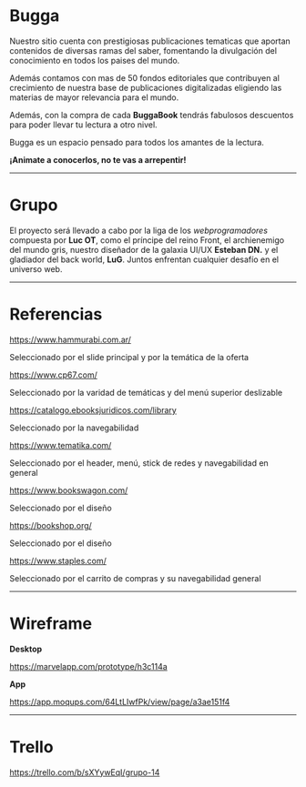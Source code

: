 # Bugga  

Nuestro sitio cuenta con prestigiosas publicaciones tematicas que aportan contenidos de diversas ramas del saber, fomentando la divulgación del conocimiento en todos los paises del mundo.  

Además contamos con mas de 50 fondos editoriales que contribuyen al crecimiento de nuestra base de publicaciones digitalizadas eligiendo las materias de mayor relevancia para el mundo.  

Además, con la compra de cada **BuggaBook** tendrás fabulosos descuentos para poder llevar tu lectura a otro nivel.  

Bugga es un espacio pensado para todos los amantes de la lectura. 

**¡Animate a conocerlos, no te vas a arrepentir!**

---

# Grupo

El proyecto será llevado a cabo por la liga de los _webprogramadores_ compuesta por **Luc OT**, como el príncipe del reino Front, el archienemigo del mundo gris, nuestro diseñador de la galaxia UI/UX **Esteban DN.** y el gladiador del back world, **LuG**. Juntos enfrentan cualquier desafío en el universo web. 

---

# Referencias

https://www.hammurabi.com.ar/

Seleccionado por el slide principal y por la temática de la oferta


https://www.cp67.com/

Seleccionado por la varidad de temáticas y del menú superior deslizable


https://catalogo.ebooksjuridicos.com/library

Seleccionado por la navegabilidad


https://www.tematika.com/

Seleccionado por el header, menú, stick de redes y navegabilidad en general


https://www.bookswagon.com/ 

Seleccionado por el diseño

https://bookshop.org/

Seleccionado por el diseño


https://www.staples.com/ 

Seleccionado por el carrito de compras y su navegabilidad general

---

# Wireframe

**Desktop**

https://marvelapp.com/prototype/h3c114a 

**App**

https://app.moqups.com/64LtLIwfPk/view/page/a3ae151f4

---

# Trello

https://trello.com/b/sXYywEqI/grupo-14




